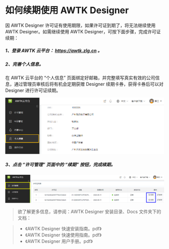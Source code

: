 
# 如何续期使用 AWTK Designer

因 AWTK Designer 许可证有使用期限，如果许可证到期了，将无法继续使用 AWTK Designer。如需继续使用 AWTK Designer，可按下面步骤，完成许可证续期：

##### 1、登录 AWTK 云平台：  https://awtk.zlg.cn 。

##### 2、完善个人信息。

在 AWTK 云平台的 “个人信息” 页面绑定好邮箱，并完整填写真实有效的公司信息，通过管理员审核后将有机会定期获赠 Designer 续期卡券，获得卡券后可以对 Designer 进行许可证续期。

![](images/awtk_cloud_platform_info_page.png)

##### 3、点击 “许可管理” 页面中的 “续期” 按钮，完成续期。

![](images/awtk_cloud_platform_license_page.png)

> 欲了解更多信息，请参阅：AWTK Designer 安装目录、Docs 文件夹下的文档：

> - 《AWTK Designer 快速安装指南。pdf》
> - 《AWTK Designer 快速使用指南。pdf》
> - 《AWTK Designer 用户手册。pdf》